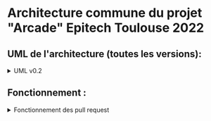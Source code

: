 # Architecture commune du projet "Arcade" Epitech Toulouse 2022 

## UML de l'architecture (toutes les versions):

<details>
<summary> UML v0.2 </summary>
<br>

![impossible de charger](ressources/arcade-uml-v0.2.png "uml v0.2")

</details>

## Fonctionnement :

<details>
<summary> Fonctionnement des pull request </summary>
<br>

Une pull request est une sorte de commit attendant approbation.
Afin que le repository soit le plus propre possible, vous allez donc devoir y avoir recours.

Comment faire une pull request ?

Il va tout d'abord devoir forker (copie du repos chez vous) le repository sur votre compte github,
vous ferez les modifications sur celui-ci. 

![impossible de charger](ressources/how_to_fork.png "bouton fork")

Pour demander l'ajout de votre travail sur le repository, vous allez faire une pull request depuis **votre fork**.

![image down :(](ressources/pull_request_button.png "bouton pull request")

Vous arrivez donc sur cette page qui repertorie tout vos changements, vous n'avez qu'a créer la pull request.

![oh no :(](ressources/submit_pull_request.png "submit sa pull request")

Pour finir décrivez vos changements.

(faites bien attention a ce que la case soit coché afin de pouvoir effectuer des modifications avant de potentiellement merge la pull request)

![whyyy :(](ressources/finalisation_pull_request.png "grand final !")

Voilà vous avez effectué votre pull request, il faut maintenant attendre qu'elle soit validée, ce qui sera fait lors de la prochaine session architecture à l'école.

</details>
